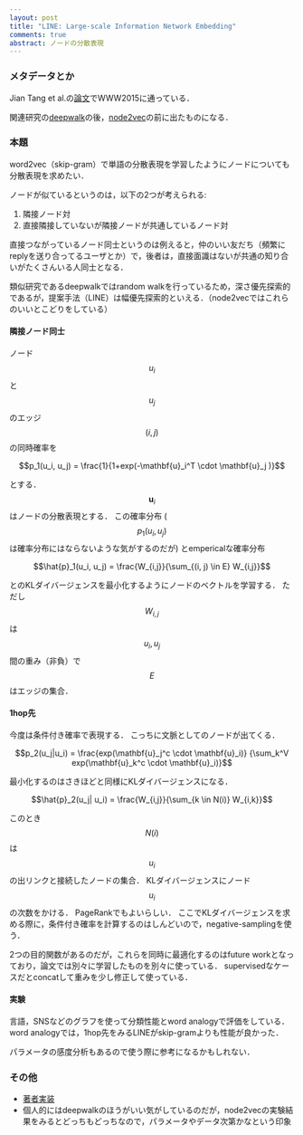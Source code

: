 ```yaml
---
layout: post
title: "LINE: Large-scale Information Network Embedding"
comments: true
abstract: ノードの分散表現
---
```


### メタデータとか


Jian Tang et al.の[論文](http://dl.acm.org/citation.cfm?id=2741093)でWWW2015に通っている．

関連研究の[deepwalk](https://arxiv.org/abs/1403.6652)の後，[node2vec](http://snap.stanford.edu/node2vec/)の前に出たものになる．

### 本題

word2vec（skip-gram）で単語の分散表現を学習したようにノードについても分散表現を求めたい．

ノードが似ているというのは，以下の2つが考えられる:

1. 隣接ノード対
1. 直接隣接していないが隣接ノードが共通しているノード対

直接つながっているノード同士というのは例えると，仲のいい友だち（頻繁にreplyを送り合ってるユーザとか）で，後者は，直接面識はないが共通の知り合いがたくさんいる人同士となる．

類似研究であるdeepwalkではrandom walkを行っているため，深さ優先探索的であるが，提案手法（LINE）は幅優先探索的といえる．（node2vecではこれらのいいとこどりをしている）

#### 隣接ノード同士
ノード $$u_i$$ と $$u_j$$ のエッジ $$(i, j)$$ の同時確率を

$$p_1(u_i, u_j) = \frac{1}{1+exp(-\mathbf{u}_i^T \cdot \mathbf{u}_j )}$$

とする． $$\mathbf{u}_i$$ はノードの分散表現とする．
この確率分布 ( $$p_1(u_i,u_j)$$ は確率分布にはならないような気がするのだが) とempericalな確率分布

$$\hat{p}_1(u_i, u_j) = \frac{W_{i,j}}{\sum_{(i, j) \in E} W_{i,j}}$$

とのKLダイバージェンスを最小化するようにノードのベクトルを学習する．
ただし $$W_{i,j}$$ は $$u_i, u_j$$ 間の重み（非負）で $$E$$ はエッジの集合．

#### 1hop先

今度は条件付き確率で表現する．
こっちに文脈としてのノードが出てくる．

$$p_2(u_j|u_i) = \frac{exp(\mathbf{u}_j^c \cdot \mathbf{u}_i)} {\sum_k^V exp(\mathbf{u}_k^c \cdot \mathbf{u}_i)}$$

最小化するのはさきほどと同様にKLダイバージェンスになる．

$$\hat{p}_2(u_j| u_i) = \frac{W_{i,j}}{\sum_{k \in N(i)} W_{i,k}}$$

このとき $$N(i)$$ は $$u_i$$ の出リンクと接続したノードの集合．
KLダイバージェンスにノード $$u_i$$ の次数をかける．
PageRankでもよいらしい．
ここでKLダイバージェンスを求める際に，条件付き確率を計算するのはしんどいので，negative-samplingを使う．

2つの目的関数があるのだが，これらを同時に最適化するのはfuture workとなっており，論文では別々に学習したものを別々に使っている．
supervisedなケースだとconcatして重みを少し修正して使っている．

#### 実験

言語，SNSなどのグラフを使って分類性能とword analogyで評価をしている．
word analogyでは，1hop先をみるLINEがskip-gramよりも性能が良かった．

パラメータの感度分析もあるので使う際に参考になるかもしれない．

### その他


- [著者実装](https://github.com/tangjianpku/LINE)
- 個人的にはdeepwalkのほうがいい気がしているのだが，node2vecの実験結果をみるとどっちもどっちなので，パラメータやデータ次第かなという印象
